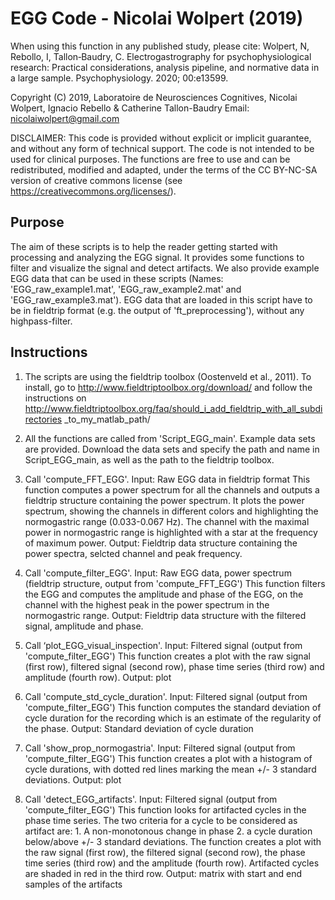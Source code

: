 EGG Code - Nicolai Wolpert (2019)
=======================

When using this function in any published study, please cite:
Wolpert, N, Rebollo, I, Tallon‐Baudry, C. Electrogastrography for psychophysiological research: Practical considerations, analysis pipeline, and normative data in a large sample. Psychophysiology. 2020; 00:e13599.

Copyright (C) 2019, Laboratoire de Neurosciences Cognitives, Nicolai Wolpert, 
Ignacio Rebello & Catherine Tallon-Baudry
Email: nicolaiwolpert@gmail.com

DISCLAIMER:
This code is provided without explicit or implicit guarantee, and without any 
form of technical support. The code is not intended to be used for clinical 
purposes. The functions are free to use and can be redistributed, modified 
and adapted, under the terms of the CC BY-NC-SA version of creative commons 
license (see <https://creativecommons.org/licenses/>).

Purpose
-------------

The aim of these scripts is to help the reader getting started with processing
and analyzing the EGG signal. It provides some functions to filter and visualize
the signal and detect artifacts.
We also provide example EGG data that can be used in these scripts (Names: 
'EGG_raw_example1.mat', 'EGG_raw_example2.mat' and 'EGG_raw_example3.mat').
EGG data that are loaded in this script have to be in fieldtrip format (e.g.
the output of 'ft_preprocessing'), without any highpass-filter.

Instructions
-----------------------

1. The scripts are using the fieldtrip toolbox (Oostenveld et al., 2011).
To install, go to
http://www.fieldtriptoolbox.org/download/ and follow the instructions on
http://www.fieldtriptoolbox.org/faq/should_i_add_fieldtrip_with_all_subdirectories
_to_my_matlab_path/

2. All the functions are called from 'Script_EGG_main'. Example data sets are
provided. Download the data sets and specify the path and name in Script_EGG_main,
as well as the path to the fieldtrip toolbox.

3. Call 'compute_FFT_EGG'.
Input: Raw EGG data in fieldtrip format
This function computes a power spectrum for all the channels and outputs a fieldtrip 
structure containing the power spectrum.
It plots the power spectrum, showing the channels in different colors and
highlighting the normogastric range (0.033-0.067 Hz). The channel with the
maximal power in normogastric range is highlighted with a star at the frequency
of maximum power.
Output: Fieldtrip data structure containing the power spectra, selcted channel and peak
frequency.

4. Call 'compute_filter_EGG'.
Input: Raw EGG data, power spectrum (fieldtrip structure, output from 
'compute_FFT_EGG')
This function filters the EGG and computes the amplitude and phase of the EGG, 
on the channel with the highest peak in the power spectrum in the normogastric 
range.
Output: Fieldtrip data structure with the filtered signal, amplitude and 
phase.

5. Call ‘plot_EGG_visual_inspection'. 
Input: Filtered signal (output from 'compute_filter_EGG')
This function creates a plot with the raw signal (first row), filtered signal
(second row), phase time series (third row) and amplitude (fourth row).
Output: plot

6. Call 'compute_std_cycle_duration'.
Input: Filtered signal (output from 'compute_filter_EGG')
This function computes the standard deviation of cycle duration for the
recording which is an estimate of the regularity of the phase.
Output: Standard deviation of cycle duration

7. Call 'show_prop_normogastria'. 
Input: Filtered signal (output from 'compute_filter_EGG')
This function creates a plot with a histogram of cycle durations, with dotted
red lines marking the mean +/- 3 standard deviations.
Output: plot

8. Call 'detect_EGG_artifacts'. 
Input: Filtered signal (output from 'compute_filter_EGG')
This function looks for artifacted cycles in the phase time series. The two 
criteria for a cycle to be considered as artifact are: 1. A non-monotonous
change in phase 2. a cycle duration below/above +/- 3 standard deviations.
The function creates a plot with the raw signal (first row), the filtered 
signal (second row), the phase time series (third row) and the amplitude
(fourth row). Artifacted cycles are shaded in red in the third row.
Output: matrix with start and end samples of the artifacts
